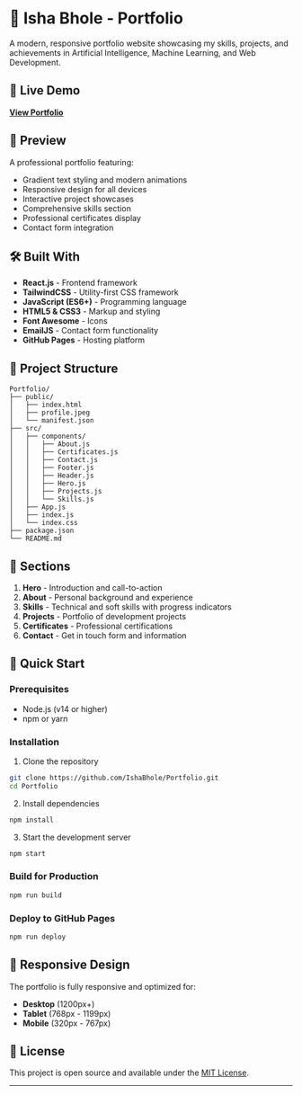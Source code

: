 # 🌟 Isha Bhole - Portfolio

A modern, responsive portfolio website showcasing my skills, projects, and achievements in Artificial Intelligence, Machine Learning, and Web Development.

## 🚀 Live Demo

**[View Portfolio](https://IshaBhole.github.io/Portfolio)**

## 📸 Preview

A professional portfolio featuring:
- Gradient text styling and modern animations
- Responsive design for all devices
- Interactive project showcases
- Comprehensive skills section
- Professional certificates display
- Contact form integration

## 🛠️ Built With

- **React.js** - Frontend framework
- **TailwindCSS** - Utility-first CSS framework
- **JavaScript (ES6+)** - Programming language
- **HTML5 & CSS3** - Markup and styling
- **Font Awesome** - Icons
- **EmailJS** - Contact form functionality
- **GitHub Pages** - Hosting platform

## 📂 Project Structure

```
Portfolio/
├── public/
│   ├── index.html
│   ├── profile.jpeg
│   └── manifest.json
├── src/
│   ├── components/
│   │   ├── About.js
│   │   ├── Certificates.js
│   │   ├── Contact.js
│   │   ├── Footer.js
│   │   ├── Header.js
│   │   ├── Hero.js
│   │   ├── Projects.js
│   │   └── Skills.js
│   ├── App.js
│   ├── index.js
│   └── index.css
├── package.json
└── README.md
```

## 🎨 Sections

1. **Hero** - Introduction and call-to-action
2. **About** - Personal background and experience
3. **Skills** - Technical and soft skills with progress indicators
4. **Projects** - Portfolio of development projects
5. **Certificates** - Professional certifications
6. **Contact** - Get in touch form and information

## 🚀 Quick Start

### Prerequisites
- Node.js (v14 or higher)
- npm or yarn

### Installation

1. Clone the repository
```bash
git clone https://github.com/IshaBhole/Portfolio.git
cd Portfolio
```

2. Install dependencies
```bash
npm install
```

3. Start the development server
```bash
npm start
```

### Build for Production

```bash
npm run build
```

### Deploy to GitHub Pages

```bash
npm run deploy
```

## 📱 Responsive Design

The portfolio is fully responsive and optimized for:
- **Desktop** (1200px+)
- **Tablet** (768px - 1199px)
- **Mobile** (320px - 767px)

## 📄 License

This project is open source and available under the [MIT License](LICENSE).

---
